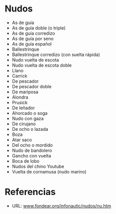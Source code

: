 Nudos
======

* As de guía
* As de guía doble (o triple)
* As de guía corredizo
* As de guía por seno
* As de guía español
* Ballestrinque
* Ballestrinque corredizo (con suelta rápida)
* Nudo vuelta de escota
* Nudo vuelta de escota doble
* Llano
* Carrick
* De pescador
* De pescador doble
* De mariposa
* Alondra
* Prusick
* De leñador
* Ahorcado o soga
* Nudo con gaza
* De cirujano
* De ocho o lazada
* Boza
* Atar saco
* Del ocho o mordido
* Nudo de bandolero
* Gancho con vuelta
* Boca de lobo
* Nudos del chino Youtube
* Vuelta de cornamusa (nudo marino)

Referencias
======
* URL: www.fondear.org/infonautic/nudos/nu.htm
